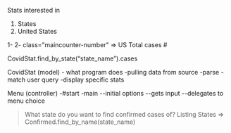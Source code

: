 Stats interested in 
1) States
2) United States

1-
2- class="maincounter-number" => US Total cases #


CovidStat.find_by_state(“state_name”).cases


CovidStat (model) - what program does
-pulling data from source 
-parse
-match user query
-display specific stats

Menu (controller)
-#start
-main
--initial options
--gets input
--delegates to menu choice 


>What state do you want to find confirmed cases of?
Listing States => Confirmed.find_by_name(state_name)


